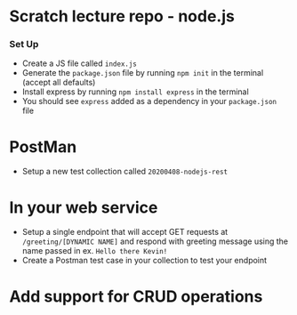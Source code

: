 # Scratch lecture repo - node.js

### Set Up
- Create a JS file called `index.js`
- Generate the `package.json` file by running `npm init` in the terminal (accept all defaults)
- Install express by running `npm install express` in the terminal
- You should see `express` added as a dependency in your `package.json` file

# PostMan
- Setup a new test collection called `20200408-nodejs-rest`

# In your web service
- Setup a single endpoint that will accept GET requests at `/greeting/[DYNAMIC NAME]` and respond with greeting message using the name passed in ex. `Hello there Kevin!`
- Create a Postman test case in your collection to test your endpoint


# Add support for CRUD operations
